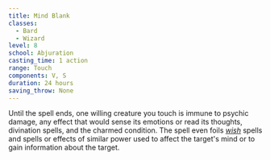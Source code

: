 ```yaml
---
title: Mind Blank
classes:
  - Bard
  - Wizard
level: 8
school: Abjuration
casting_time: 1 action
range: Touch
components: V, S
duration: 24 hours
saving_throw: None
---
```


Until the spell ends, one willing creature you touch is immune to psychic damage, any effect that would sense its emotions or read its thoughts, divination spells, and the charmed condition. The spell even foils *[wish](/spells/wish/)* spells and spells or effects of similar power used to affect the target's mind or to gain information about the target.
